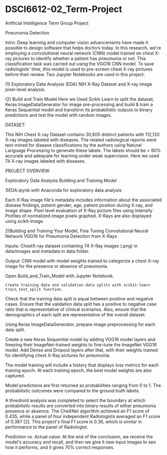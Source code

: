 # DSCI6612-02_Term-Project
Artificial Intelligence Term Group Project

Pneumonia Detection

Intro:
Deep learning and computer vision advancements have made it possible to design software that helps doctors today. In this research, we're employing a convolutional neural network (CNN) model trained on chest X-ray pictures to identify whether a patient has pneumonia or not. This classification task was carried out using the VGG16 CNN model. To save radiologists' time, this model is used to pre-screen chest X-ray pictures before their review.
Two Jupyter Notebooks are used in this project:

(1) Exploratory Data Analysis (EDA)
NIH X-Ray Dataset and X-ray image pixel-level analysis.

(2) Build and Train Model
    Here we Used Scikit-Learn to split the dataset, Keras ImageDataGenerator for image pre-processing and build & train a Keras Sequential model and transform its probabilistic outputs to binary predictions and test the model with random images.


DATASET:

This NIH Chest X-ray Dataset contains 30,805 distinct patients with 112,120 X-ray images labeled with diseases. The related radiological reports were text-mined for disease classifications by the authors using Natural Language Processing to generate these labels. The labels should be > 90% accurate and adequate for learning under weak supervision. 
Here we used 74 X-ray images labeled with diseases.

PROJECT OVERVIEW:

Exploratory Data Analysis Building and Training Model

1)EDA.ipynb with Anaconda for exploratory data analysis

Each X-Ray image file's metadata includes information about the associated disease findings, patient gender, age, patient position during X-ray, and image shape. Pixel level evaluation of X-Ray picture files using Intensity Profiles of normalized image pixels graphed. X-Rays are also displayed using scikit-image. 

2)Building and Training Your Model, Fine Tuning Convolutional Neural Network VGG16 for Pneumonia Detection from X-Rays 

Inputs:
	ChestX-ray dataset containing 74 X-Ray images (.png) in data/images and metadata in data folder. 

Output:
	CNN model with model weights trained to categorize a chest X-ray image for the presence or absence of pneumonia.


Open Build_and_Train_Model with Jupyter Notebook.


	Create training data and validation data splits with scikit-learn train_test_split function.

Check that the training data split is equal between positive and negative cases. Ensure that the validation data split has a positive to negative case ratio that is representative of clinical scenarios. Also, ensure that the demographics of each split are representative of the overall dataset.

Using Keras ImageDataGenerator, prepare image preprocessing for each data split.

Create a new Keras Sequential model by adding VGG16 model layers and freezing their ImageNet-trained weights to fine-tune the ImageNet VGG16 model. Add Dense and Dropout layers after that, with their weights trained for identifying chest X-Ray pictures for pneumonia.

The model training will include a history that displays loss metrics for each training epoch. At each training epoch, the best model weights are also captured.

Model predictions are first returned as probabilities ranging from 0 to 1. The probabilistic outcomes were compared to the ground truth labels.

A threshold analysis was completed to select the boundary at which probabilistic results are converted into binary results of either pneumonia presence or absence. The CheXNet algorithm achieved an F1 score of 0.435, while a panel of four independent Radiologists averaged an F1 score of 0.387 [2]. This project's final F1 score is 0.36, which is similar in performance to the panel of Radiologist.

Prediction vs. Actual value:
	 At the end of the conclusion, we receive the model's accuracy and recall, and then we give it new input images to see how it performs, and it gives 70% correct responses.

